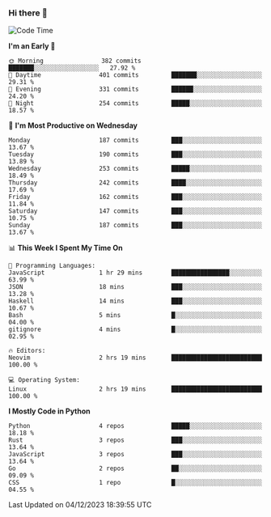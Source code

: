### Hi there 👋
<!--START_SECTION:waka-->
![Code Time](http://img.shields.io/badge/Code%20Time-205%20hrs%2059%20mins-blue)

**I'm an Early 🐤** 

```text
🌞 Morning                382 commits         ███████░░░░░░░░░░░░░░░░░░   27.92 % 
🌆 Daytime                401 commits         ███████░░░░░░░░░░░░░░░░░░   29.31 % 
🌃 Evening                331 commits         ██████░░░░░░░░░░░░░░░░░░░   24.20 % 
🌙 Night                  254 commits         █████░░░░░░░░░░░░░░░░░░░░   18.57 % 
```
📅 **I'm Most Productive on Wednesday** 

```text
Monday                   187 commits         ███░░░░░░░░░░░░░░░░░░░░░░   13.67 % 
Tuesday                  190 commits         ███░░░░░░░░░░░░░░░░░░░░░░   13.89 % 
Wednesday                253 commits         █████░░░░░░░░░░░░░░░░░░░░   18.49 % 
Thursday                 242 commits         ████░░░░░░░░░░░░░░░░░░░░░   17.69 % 
Friday                   162 commits         ███░░░░░░░░░░░░░░░░░░░░░░   11.84 % 
Saturday                 147 commits         ███░░░░░░░░░░░░░░░░░░░░░░   10.75 % 
Sunday                   187 commits         ███░░░░░░░░░░░░░░░░░░░░░░   13.67 % 
```


📊 **This Week I Spent My Time On** 

```text
💬 Programming Languages: 
JavaScript               1 hr 29 mins        ████████████████░░░░░░░░░   63.99 % 
JSON                     18 mins             ███░░░░░░░░░░░░░░░░░░░░░░   13.28 % 
Haskell                  14 mins             ███░░░░░░░░░░░░░░░░░░░░░░   10.67 % 
Bash                     5 mins              █░░░░░░░░░░░░░░░░░░░░░░░░   04.00 % 
gitignore                4 mins              █░░░░░░░░░░░░░░░░░░░░░░░░   02.95 % 

🔥 Editors: 
Neovim                   2 hrs 19 mins       █████████████████████████   100.00 % 

💻 Operating System: 
Linux                    2 hrs 19 mins       █████████████████████████   100.00 % 
```

**I Mostly Code in Python** 

```text
Python                   4 repos             █████░░░░░░░░░░░░░░░░░░░░   18.18 % 
Rust                     3 repos             ███░░░░░░░░░░░░░░░░░░░░░░   13.64 % 
JavaScript               3 repos             ███░░░░░░░░░░░░░░░░░░░░░░   13.64 % 
Go                       2 repos             ██░░░░░░░░░░░░░░░░░░░░░░░   09.09 % 
CSS                      1 repo              █░░░░░░░░░░░░░░░░░░░░░░░░   04.55 % 
```




 Last Updated on 04/12/2023 18:39:55 UTC
<!--END_SECTION:waka-->

<!--
**YoganshSharma/YoganshSharma** is a ✨ _special_ ✨ repository because its `README.md` (this file) appears on your GitHub profile.

Here are some ideas to get you started:

- 🔭 I’m currently working on ...
- 🌱 I’m currently learning ...
- 👯 I’m looking to collaborate on ...
- 🤔 I’m looking for help with ...
- 💬 Ask me about ...
- 📫 How to reach me: ...
- 😄 Pronouns: ...
- ⚡ Fun fact: ...
-->
